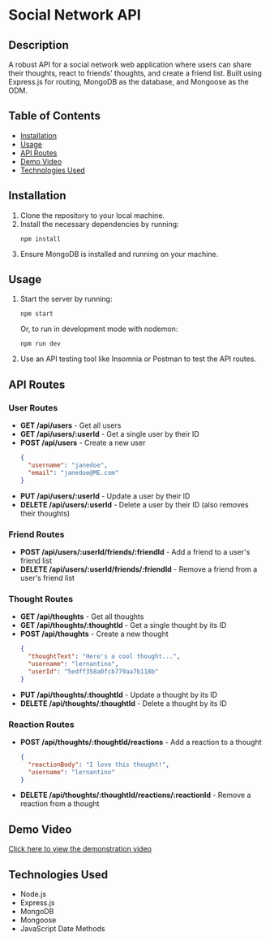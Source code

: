 # Social Network API

## Description

A robust API for a social network web application where users can share their thoughts, react to friends' thoughts, and create a friend list. Built using Express.js for routing, MongoDB as the database, and Mongoose as the ODM.

## Table of Contents

- [Installation](#installation)
- [Usage](#usage)
- [API Routes](#api-routes)
- [Demo Video](#demo-video)
- [Technologies Used](#technologies-used)

## Installation

1. Clone the repository to your local machine.
2. Install the necessary dependencies by running:
   ```
   npm install
   ```
3. Ensure MongoDB is installed and running on your machine.

## Usage

1. Start the server by running:
   ```
   npm start
   ```
   Or, to run in development mode with nodemon:
   ```
   npm run dev
   ```
2. Use an API testing tool like Insomnia or Postman to test the API routes.

## API Routes

### User Routes

- **GET /api/users** - Get all users
- **GET /api/users/:userId** - Get a single user by their ID
- **POST /api/users** - Create a new user
  ```json
  {
    "username": "janedoe",
    "email": "janedoe@ME.com" 
  }
  ```
- **PUT /api/users/:userId** - Update a user by their ID
- **DELETE /api/users/:userId** - Delete a user by their ID (also removes their thoughts)

### Friend Routes

- **POST /api/users/:userId/friends/:friendId** - Add a friend to a user's friend list
- **DELETE /api/users/:userId/friends/:friendId** - Remove a friend from a user's friend list

### Thought Routes

- **GET /api/thoughts** - Get all thoughts
- **GET /api/thoughts/:thoughtId** - Get a single thought by its ID
- **POST /api/thoughts** - Create a new thought
  ```json
  {
    "thoughtText": "Here's a cool thought...",
    "username": "lernantino",
    "userId": "5edff358a0fcb779aa7b118b"
  }
  ```
- **PUT /api/thoughts/:thoughtId** - Update a thought by its ID
- **DELETE /api/thoughts/:thoughtId** - Delete a thought by its ID

### Reaction Routes

- **POST /api/thoughts/:thoughtId/reactions** - Add a reaction to a thought
  ```json
  {
    "reactionBody": "I love this thought!",
    "username": "lernantino"
  }
  ```
- **DELETE /api/thoughts/:thoughtId/reactions/:reactionId** - Remove a reaction from a thought

## Demo Video

[Click here to view the demonstration video](your-demo-link-here)

## Technologies Used

- Node.js
- Express.js
- MongoDB
- Mongoose
- JavaScript Date Methods